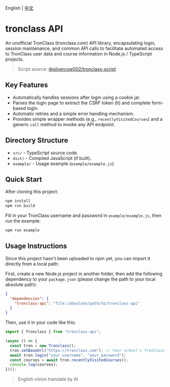 English | [中文](./README_zh-tw.md)

# tronclass API

An unofficial TronClass (tronclass.com) API library, encapsulating login, session maintenance, and common API calls to facilitate automated access to TronClass user data and course information in Node.js / TypeScript projects.
> Script source: [@silvercow002/tronclass-script](https://github.com/silvercow002/tronclass-script)

## Key Features

- Automatically handles sessions after login using a cookie jar.
- Parses the login page to extract the CSRF token (lt) and complete form-based login.
- Automatic retries and a simple error handling mechanism.
- Provides simple wrapper methods (e.g., `recentlyVisitedCourses`) and a generic `call` method to invoke any API endpoint.

## Directory Structure

- `src/` - TypeScript source code.
- `dist/` - Compiled JavaScript (if built).
- `example/` - Usage example (`example/example.js`).

## Quick Start

After cloning this project:
```bash
npm install
npm run build
```

Fill in your TronClass username and password in `example/example.js`, then run the example:
```bash
npm run example
```

## Usage Instructions
Since this project hasn't been uploaded to npm yet, you can import it directly from a local path:

First, create a new Node.js project in another folder, then add the following dependency to your `package.json` (please change the path to your local absolute path):

```json
{
  "dependencies": {
    "tronclass-api": "file:/absolute/path/to/tronclass-api"
  } 
}
```

Then, use it in your code like this:

```javascript
import { Tronclass } from "tronclass-api";

(async () => {
  const tron = new Tronclass();
  tron.setBaseUrl("https://tronclass.com"); // Your school's TronClass URL
  await tron.login("your_username", "your_password");
  const courses = await tron.recentlyVisitedCourses();
  console.log(courses);
})();
```


> English vision translate by AI